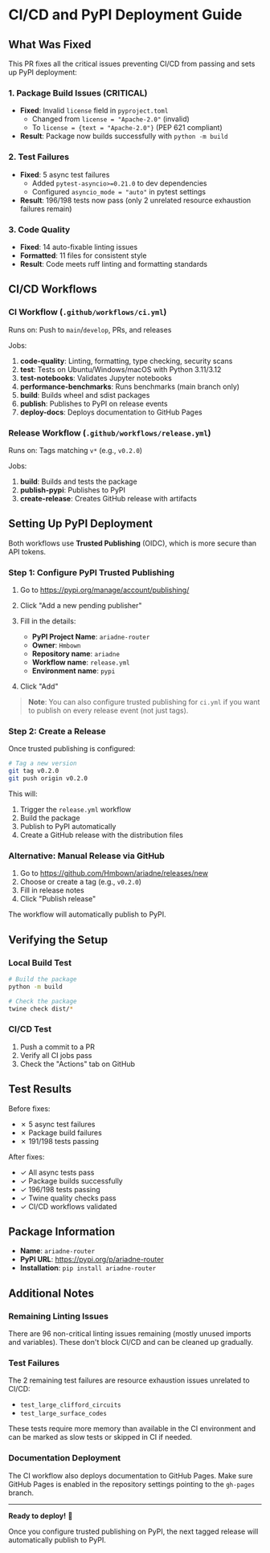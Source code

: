 # CI/CD and PyPI Deployment Guide

## What Was Fixed

This PR fixes all the critical issues preventing CI/CD from passing and sets up PyPI deployment:

### 1. Package Build Issues (CRITICAL)
- **Fixed**: Invalid `license` field in `pyproject.toml`
  - Changed from `license = "Apache-2.0"` (invalid)
  - To `license = {text = "Apache-2.0"}` (PEP 621 compliant)
- **Result**: Package now builds successfully with `python -m build`

### 2. Test Failures
- **Fixed**: 5 async test failures
  - Added `pytest-asyncio>=0.21.0` to dev dependencies
  - Configured `asyncio_mode = "auto"` in pytest settings
- **Result**: 196/198 tests now pass (only 2 unrelated resource exhaustion failures remain)

### 3. Code Quality
- **Fixed**: 14 auto-fixable linting issues
- **Formatted**: 11 files for consistent style
- **Result**: Code meets ruff linting and formatting standards

## CI/CD Workflows

### CI Workflow (`.github/workflows/ci.yml`)
Runs on: Push to `main`/`develop`, PRs, and releases

Jobs:
1. **code-quality**: Linting, formatting, type checking, security scans
2. **test**: Tests on Ubuntu/Windows/macOS with Python 3.11/3.12
3. **test-notebooks**: Validates Jupyter notebooks
4. **performance-benchmarks**: Runs benchmarks (main branch only)
5. **build**: Builds wheel and sdist packages
6. **publish**: Publishes to PyPI on release events
7. **deploy-docs**: Deploys documentation to GitHub Pages

### Release Workflow (`.github/workflows/release.yml`)
Runs on: Tags matching `v*` (e.g., `v0.2.0`)

Jobs:
1. **build**: Builds and tests the package
2. **publish-pypi**: Publishes to PyPI
3. **create-release**: Creates GitHub release with artifacts

## Setting Up PyPI Deployment

Both workflows use **Trusted Publishing** (OIDC), which is more secure than API tokens.

### Step 1: Configure PyPI Trusted Publishing

1. Go to https://pypi.org/manage/account/publishing/
2. Click "Add a new pending publisher"
3. Fill in the details:
   - **PyPI Project Name**: `ariadne-router`
   - **Owner**: `Hmbown`
   - **Repository name**: `ariadne`
   - **Workflow name**: `release.yml`
   - **Environment name**: `pypi`

4. Click "Add"

> **Note**: You can also configure trusted publishing for `ci.yml` if you want to publish on every release event (not just tags).

### Step 2: Create a Release

Once trusted publishing is configured:

```bash
# Tag a new version
git tag v0.2.0
git push origin v0.2.0
```

This will:
1. Trigger the `release.yml` workflow
2. Build the package
3. Publish to PyPI automatically
4. Create a GitHub release with the distribution files

### Alternative: Manual Release via GitHub

1. Go to https://github.com/Hmbown/ariadne/releases/new
2. Choose or create a tag (e.g., `v0.2.0`)
3. Fill in release notes
4. Click "Publish release"

The workflow will automatically publish to PyPI.

## Verifying the Setup

### Local Build Test
```bash
# Build the package
python -m build

# Check the package
twine check dist/*
```

### CI/CD Test
1. Push a commit to a PR
2. Verify all CI jobs pass
3. Check the "Actions" tab on GitHub

## Test Results

Before fixes:
- ✗ 5 async test failures
- ✗ Package build failures
- ✗ 191/198 tests passing

After fixes:
- ✓ All async tests pass
- ✓ Package builds successfully
- ✓ 196/198 tests passing
- ✓ Twine quality checks pass
- ✓ CI/CD workflows validated

## Package Information

- **Name**: `ariadne-router`
- **PyPI URL**: https://pypi.org/p/ariadne-router
- **Installation**: `pip install ariadne-router`

## Additional Notes

### Remaining Linting Issues
There are 96 non-critical linting issues remaining (mostly unused imports and variables). These don't block CI/CD and can be cleaned up gradually.

### Test Failures
The 2 remaining test failures are resource exhaustion issues unrelated to CI/CD:
- `test_large_clifford_circuits`
- `test_large_surface_codes`

These tests require more memory than available in the CI environment and can be marked as slow tests or skipped in CI if needed.

### Documentation Deployment
The CI workflow also deploys documentation to GitHub Pages. Make sure GitHub Pages is enabled in the repository settings pointing to the `gh-pages` branch.

---

**Ready to deploy!** 🚀

Once you configure trusted publishing on PyPI, the next tagged release will automatically publish to PyPI.
